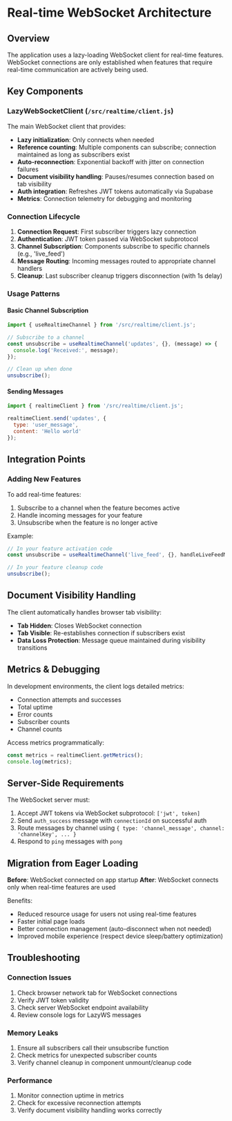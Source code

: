 # Real-time WebSocket Architecture

## Overview

The application uses a lazy-loading WebSocket client for real-time features. WebSocket connections are only established when features that require real-time communication are actively being used.

## Key Components

### LazyWebSocketClient (`/src/realtime/client.js`)

The main WebSocket client that provides:

- **Lazy initialization**: Only connects when needed
- **Reference counting**: Multiple components can subscribe; connection maintained as long as subscribers exist
- **Auto-reconnection**: Exponential backoff with jitter on connection failures
- **Document visibility handling**: Pauses/resumes connection based on tab visibility
- **Auth integration**: Refreshes JWT tokens automatically via Supabase
- **Metrics**: Connection telemetry for debugging and monitoring

### Connection Lifecycle

1. **Connection Request**: First subscriber triggers lazy connection
2. **Authentication**: JWT token passed via WebSocket subprotocol
3. **Channel Subscription**: Components subscribe to specific channels (e.g., 'live_feed')
4. **Message Routing**: Incoming messages routed to appropriate channel handlers
5. **Cleanup**: Last subscriber cleanup triggers disconnection (with 1s delay)

### Usage Patterns

#### Basic Channel Subscription
```javascript
import { useRealtimeChannel } from '/src/realtime/client.js';

// Subscribe to a channel
const unsubscribe = useRealtimeChannel('updates', {}, (message) => {
  console.log('Received:', message);
});

// Clean up when done
unsubscribe();
```

#### Sending Messages
```javascript
import { realtimeClient } from '/src/realtime/client.js';

realtimeClient.send('updates', {
  type: 'user_message',
  content: 'Hello world'
});
```

## Integration Points

### Adding New Features
To add real-time features:

1. Subscribe to a channel when the feature becomes active
2. Handle incoming messages for your feature
3. Unsubscribe when the feature is no longer active

Example:
```javascript
// In your feature activation code
const unsubscribe = useRealtimeChannel('live_feed', {}, handleLiveFeedMessage);

// In your feature cleanup code
unsubscribe();
```

## Document Visibility Handling

The client automatically handles browser tab visibility:

- **Tab Hidden**: Closes WebSocket connection
- **Tab Visible**: Re-establishes connection if subscribers exist
- **Data Loss Protection**: Message queue maintained during visibility transitions

## Metrics & Debugging

In development environments, the client logs detailed metrics:

- Connection attempts and successes
- Total uptime
- Error counts
- Subscriber counts
- Channel counts

Access metrics programmatically:
```javascript
const metrics = realtimeClient.getMetrics();
console.log(metrics);
```

## Server-Side Requirements

The WebSocket server must:

1. Accept JWT tokens via WebSocket subprotocol: `['jwt', token]`
2. Send `auth_success` message with `connectionId` on successful auth
3. Route messages by channel using `{ type: 'channel_message', channel: 'channelKey', ... }`
4. Respond to `ping` messages with `pong`

## Migration from Eager Loading

**Before**: WebSocket connected on app startup
**After**: WebSocket connects only when real-time features are used

Benefits:
- Reduced resource usage for users not using real-time features
- Faster initial page loads
- Better connection management (auto-disconnect when not needed)
- Improved mobile experience (respect device sleep/battery optimization)

## Troubleshooting

### Connection Issues
1. Check browser network tab for WebSocket connections
2. Verify JWT token validity
3. Check server WebSocket endpoint availability
4. Review console logs for LazyWS messages

### Memory Leaks
1. Ensure all subscribers call their unsubscribe function
2. Check metrics for unexpected subscriber counts
3. Verify channel cleanup in component unmount/cleanup code

### Performance
1. Monitor connection uptime in metrics
2. Check for excessive reconnection attempts
3. Verify document visibility handling works correctly
